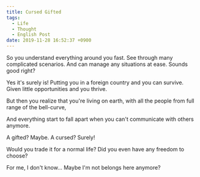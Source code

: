 ```yaml
---
title: Cursed Gifted
tags:
  - Life
  - Thought
  - English Post
date: 2019-11-28 16:52:37 +0900
---
```


So you understand everything around you fast. See through many complicated scenarios. And can manage any situations at ease. Sounds good right?

Yes it's surely is! Putting you in a foreign country and you can survive. Given little opportunities and you thrive.

But then you realize that you're living on earth, with all the people from full range of the bell-curve,

And everything start to fall apart when you can't communicate with others anymore.

A gifted? Maybe. A cursed? Surely!

Would you trade it for a normal life? Did you even have any freedom to choose?

For me, I don't know... Maybe I'm not belongs here anymore?
